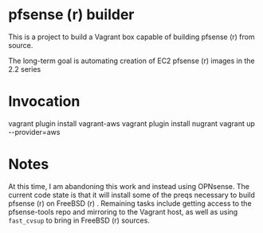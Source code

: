 pfsense (r) builder
===============

This is a project to build a Vagrant box capable of building pfsense (r) from source.

The long-term goal is automating creation of EC2 pfsense (r) images in the 2.2 series

Invocation
==========

vagrant plugin install vagrant-aws
vagrant plugin install nugrant
vagrant up --provider=aws

Notes
=====

At this time, I am abandoning this work and instead using OPNsense. The current code
state is that it will install some of the preqs necessary to build pfsense (r) on
FreeBSD (r) . Remaining tasks include getting access to the pfsense-tools repo and
mirroring to the Vagrant host, as well as using `fast_cvsup` to bring in FreeBSD (r)
sources.
